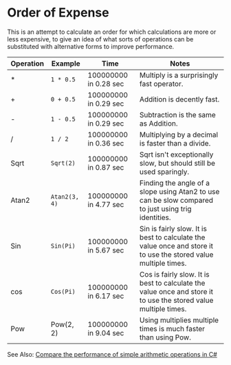 # Order of Expense

This is an attempt to calculate an order for which calculations are more or less expensive, to give an idea of what sorts of operations can be substituted with alternative forms to improve performance.

| Operation | Example | Time | Notes |
|---|---|---|---|
| * | `1 * 0.5` | 100000000 in 0.28 sec | Multiply is a surprisingly fast operator. |
| + | `0 + 0.5` | 100000000 in 0.29 sec | Addition is decently fast. |
| - | `1 - 0.5` | 100000000 in 0.29 sec | Subtraction is the same as Addition. |
| / | `1 / 2` | 100000000 in 0.36 sec | Multiplying by a decimal is faster than a divide. |
| Sqrt | `Sqrt(2)` | 100000000 in 0.87 sec | Sqrt isn't exceptionally slow, but should still be used sparingly.  |
| Atan2 | `Atan2(3, 4)` | 100000000 in 4.77 sec | Finding the angle of a slope using Atan2 to use can be slow compared to just using trig identities. |
| Sin | `Sin(Pi)` | 100000000 in 5.67 sec | Sin is fairly slow. It is best to calculate the value once and store it to use the stored value multiple times. |
| cos | `Cos(Pi)` | 100000000 in 6.17 sec | Cos is fairly slow. It is best to calculate the value once and store it to use the stored value multiple times. |
| Pow | Pow(2, 2) | 100000000 in 9.04 sec | Using multiplies multiple times is much faster than using Pow. |

See Also: [Compare the performance of simple arithmetic operations in C#](http://csharphelper.com/blog/2017/05/compare-the-performance-of-simple-arithmetic-operations-in-c/)
